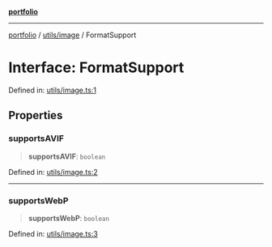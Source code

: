 [**portfolio**](../../../README.md)

***

[portfolio](../../../modules.md) / [utils/image](../README.md) / FormatSupport

# Interface: FormatSupport

Defined in: [utils/image.ts:1](https://github.com/tnorlund/Portfolio/blob/3e3d945ebce6ae02901f9c85e671dcd6ab8483a1/portfolio/utils/image.ts#L1)

## Properties

### supportsAVIF

> **supportsAVIF**: `boolean`

Defined in: [utils/image.ts:2](https://github.com/tnorlund/Portfolio/blob/3e3d945ebce6ae02901f9c85e671dcd6ab8483a1/portfolio/utils/image.ts#L2)

***

### supportsWebP

> **supportsWebP**: `boolean`

Defined in: [utils/image.ts:3](https://github.com/tnorlund/Portfolio/blob/3e3d945ebce6ae02901f9c85e671dcd6ab8483a1/portfolio/utils/image.ts#L3)
